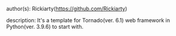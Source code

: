 author(s): Rickiarty(https://github.com/Rickiarty)

description: 
	It's a template for Tornado(ver. 6.1) web framework in Python(ver. 3.9.6) to start with.
